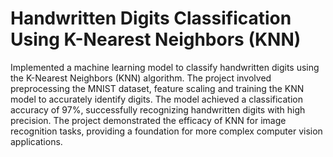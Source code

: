 # Handwritten Digits Classification Using K-Nearest Neighbors (KNN)

Implemented a machine learning model to classify handwritten digits using the K-Nearest Neighbors (KNN) algorithm. The project involved preprocessing the MNIST dataset, feature scaling and training the KNN model to accurately identify digits. The model achieved a classification accuracy of 97%, successfully recognizing handwritten digits with high precision. The project demonstrated the efficacy of KNN for image recognition tasks, providing a foundation for more complex computer vision applications.
